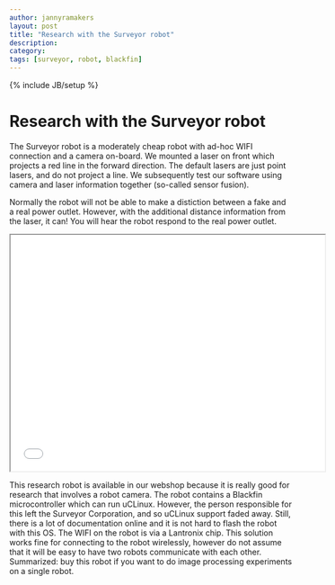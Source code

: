 ```yaml
---
author: jannyramakers
layout: post
title: "Research with the Surveyor robot"
description: 
category: 
tags: [surveyor, robot, blackfin]
---
```

{% include JB/setup %}

# Research with the Surveyor robot

The Surveyor robot is a moderately cheap robot with ad-hoc WIFI connection and a camera
on-board. We mounted a laser on front which projects a red line in the forward
direction. The default lasers are just point lasers, and do not project a
line. We subsequently test our software using camera and laser information
together (so-called sensor fusion).

Normally the robot will not be able to make a distiction between a fake and a
real power outlet. However, with the additional distance information from the
laser, it can! You will hear the robot respond to the real power outlet.

<iframe width="560" height="420" src="//www.youtube.com/embed/ogFNDs1SgwY?color=white&amp;theme=light"></iframe>

This research robot is available in our webshop because it is really good for
research that involves a robot camera. The robot contains a Blackfin
microcontroller which can run uCLinux. However, the person responsible for
this left the Surveyor Corporation, and so uCLinux support faded away. Still,
there is a lot of documentation online and it is not hard to flash the robot
with this OS. The WIFI on the robot is via a Lantronix chip. This solution
works fine for connecting to the robot wirelessly, however do not assume that
it will be easy to have two robots communicate with each other. Summarized:
buy this robot if you want to do image processing experiments on a single
robot.


